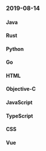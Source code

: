 ### 2019-08-14

#### Java

#### Rust

#### Python

#### Go

#### HTML

#### Objective-C

#### JavaScript

#### TypeScript

#### CSS

#### Vue
